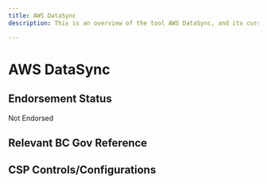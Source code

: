 ```yaml
---
title: AWS DataSync
description: This is an overview of the tool AWS DataSync, and its current status  within BC Gov.

---
```

<!---
Note: this is a generated file.  You should not edit it directly.  Please check https://github.com/bcgov/cloud-pathfinder for details.
-->
# AWS DataSync



## Endorsement Status
Not Endorsed

## Relevant BC Gov Reference


## CSP Controls/Configurations
